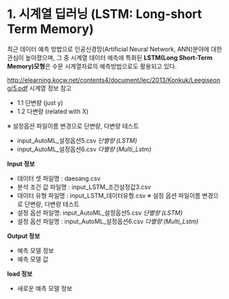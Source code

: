 # 1. 시계열 딥러닝 (LSTM: Long-short Term Memory)


최근 데이터 예측 방법으로 인공신경망(Artificial Neural Network, ANN)분야에 대한 관심이 높아졌으며, 
그 중 시계열 데이터 예측에 특화된 **LSTM(Long Short-Term Memory)모형**은 수문 시계열자료의 예측방법으로도 활용되고 있다.

http://elearning.kocw.net/contents4/document/lec/2013/Konkuk/Leegiseong/5.pdf
시계열 정보 참고

 - 1.1 단변량 (just y)
 - 1.2 다변량 (related with X)
 
※ 설정옵션 파일이름 변경으로 단변량, 다변량 테스트
- input_AutoML_설정옵션5.csv *단별량 (LSTM)*
- input_AutoML_설정옵션6.csv *다별량 (Multi_Lstm)*

**Input 정보**

- 데이터 셋 파일명 : daesang.csv
- 분석 조건 값 파일명 : input_LSTM_조건설정값3.csv
- 데이터 유형 파일명 : input_LSTM_데이터유형.csv
※ 설정 옵션 파일이름 변경으로 단변량, 다변량 테스트
- 설정 옵션 파일명: input_AutoML_설정옵션5.csv *단별량 (LSTM)*
- 설정 옵션 파일명 : input_AutoML_설정옵션6.csv *다별량 (Multi_Lstm)*

**Output 정보**

- 예측 모델 정보
- 예측 모델 값

**load 정보**

- 새로운 예측 모델 정보
